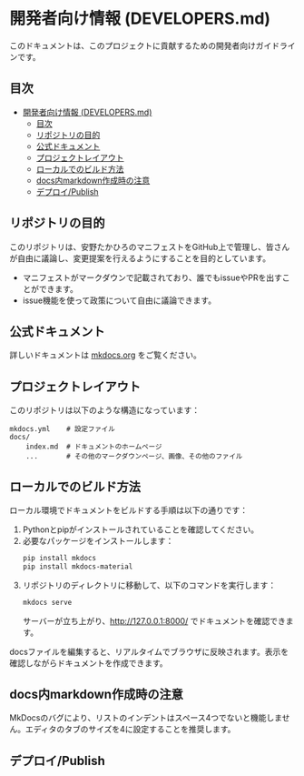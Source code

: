 # 開発者向け情報 (DEVELOPERS.md)

このドキュメントは、このプロジェクトに貢献するための開発者向けガイドラインです。

## 目次

- [開発者向け情報 (DEVELOPERS.md)](#開発者向け情報-developersmd)
    - [目次](#目次)
    - [リポジトリの目的](#リポジトリの目的)
    - [公式ドキュメント](#公式ドキュメント)
    - [プロジェクトレイアウト](#プロジェクトレイアウト)
    - [ローカルでのビルド方法](#ローカルでのビルド方法)
    - [docs内markdown作成時の注意](#docs内markdown作成時の注意)
    - [デプロイ/Publish](#デプロイpublish)

## リポジトリの目的

このリポジトリは、安野たかひろのマニフェストをGitHub上で管理し、皆さんが自由に議論し、変更提案を行えるようにすることを目的としています。

- マニフェストがマークダウンで記載されており、誰でもissueやPRを出すことができます。
- issue機能を使って政策について自由に議論できます。

## 公式ドキュメント

詳しいドキュメントは [mkdocs.org](https://www.mkdocs.org) をご覧ください。

## プロジェクトレイアウト

このリポジトリは以下のような構造になっています：

```plaintext
mkdocs.yml    # 設定ファイル
docs/
    index.md  # ドキュメントのホームページ
    ...       # その他のマークダウンページ、画像、その他のファイル
```

## ローカルでのビルド方法

ローカル環境でドキュメントをビルドする手順は以下の通りです：

1. Pythonとpipがインストールされていることを確認してください。
2. 必要なパッケージをインストールします：
    ```bash
    pip install mkdocs
    pip install mkdocs-material
    ```
3. リポジトリのディレクトリに移動して、以下のコマンドを実行します：
    ```bash
    mkdocs serve
    ```
    サーバーが立ち上がり、<http://127.0.0.1:8000/> でドキュメントを確認できます。

docsファイルを編集すると、リアルタイムでブラウザに反映されます。表示を確認しながらドキュメントを作成できます。

## docs内markdown作成時の注意

MkDocsのバグにより、リストのインデントはスペース4つでないと機能しません。エディタのタブのサイズを4に設定することを推奨します。

## デプロイ/Publish

<!-- todo: GitHub Pagesでのデプロイ方法を記載する -->
